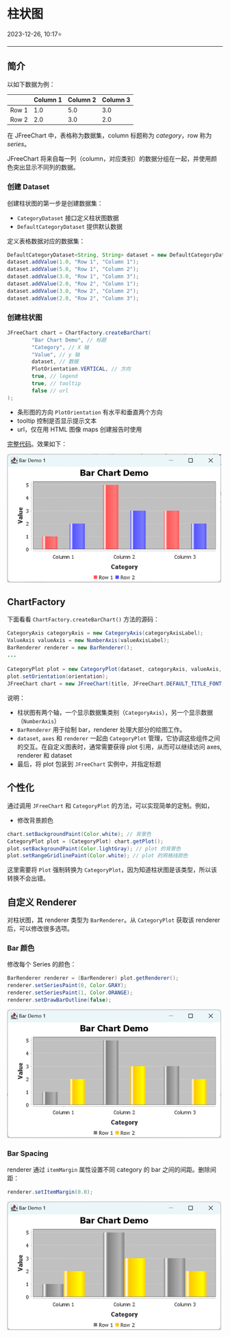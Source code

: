 # 柱状图

2023-12-26, 10:17⭐

****

## 简介

以如下数据为例：

||Column 1|Column 2|Column 3|
|---|---|---|---|
|Row 1|1.0|5.0|3.0|
|Row 2|2.0|3.0|2.0|

在 JFreeChart 中，表格称为数据集，column 标题称为 *category*，row 称为 *series*。

JFreeChart 将来自每一列（column，对应类别）的数据分组在一起，并使用颜色突出显示不同列的数据。

### 创建 Dataset

创建柱状图的第一步是创建数据集：

- `CategoryDataset` 接口定义柱状图数据
- `DefaultCategoryDataset` 提供默认数据

定义表格数据对应的数据集：

```java
DefaultCategoryDataset<String, String> dataset = new DefaultCategoryDataset<>();
dataset.addValue(1.0, "Row 1", "Column 1");
dataset.addValue(5.0, "Row 1", "Column 2");
dataset.addValue(3.0, "Row 1", "Column 3");
dataset.addValue(2.0, "Row 2", "Column 1");
dataset.addValue(3.0, "Row 2", "Column 2");
dataset.addValue(2.0, "Row 2", "Column 3");
```

### 创建柱状图

```java
JFreeChart chart = ChartFactory.createBarChart(
        "Bar Chart Demo", // 标题
        "Category", // X 轴
        "Value", // y 轴
        dataset, // 数据
        PlotOrientation.VERTICAL, // 方向
        true, // legend
        true, // tooltip
        false // url
);
```

- 条形图的方向 `PlotOrientation` 有水平和垂直两个方向
- tooltip 控制是否显示提示文本
- url，仅在用 HTML 图像 maps 创建报告时使用

[完整代码](../../src/main/java/note/jfreechart/bar/BarChartDemo.java)。效果如下：

<img src="images/2023-12-25-23-11-36.png" width="500"/>

## ChartFactory

下面看看 `ChartFactory.createBarChart()` 方法的源码：

```java
CategoryAxis categoryAxis = new CategoryAxis(categoryAxisLabel);
ValueAxis valueAxis = new NumberAxis(valueAxisLabel);
BarRenderer renderer = new BarRenderer();
...

CategoryPlot plot = new CategoryPlot(dataset, categoryAxis, valueAxis, renderer);
plot.setOrientation(orientation);
JFreeChart chart = new JFreeChart(title, JFreeChart.DEFAULT_TITLE_FONT, plot, legend);
```

说明：

- 柱状图有两个轴，一个显示数据集类别（`CategoryAxis`），另一个显示数据（`NumberAxis`）
- `BarRenderer` 用于绘制 bar，renderer 处理大部分的绘图工作。
- `dataset`, `axes` 和 `renderer` 一起由 `CategoryPlot` 管理，它协调这些组件之间的交互。在自定义图表时，通常需要获得 plot 引用，从而可以继续访问 axes, renderer 和 dataset
- 最后，将 plot 包装到 `JFreeChart` 实例中，并指定标题

## 个性化

通过调用 `JFreeChart` 和 `CategoryPlot` 的方法，可以实现简单的定制。例如，

- 修改背景颜色

```java
chart.setBackgroundPaint(Color.white); // 背景色
CategoryPlot plot = (CategoryPlot) chart.getPlot();
plot.setBackgroundPaint(Color.lightGray); // plot 的背景色
plot.setRangeGridlinePaint(Color.white); // plot 的网格线颜色
```

这里需要将 `Plot` 强制转换为 `CategoryPlot`，因为知道柱状图是该类型，所以该转换不会出错。

## 自定义 Renderer

对柱状图，其 renderer 类型为 `BarRenderer`。从 `CategoryPlot` 获取该 renderer 后，可以修改很多选项。

### Bar 颜色

修改每个 Series 的颜色：

```java
BarRenderer renderer = (BarRenderer) plot.getRenderer();
renderer.setSeriesPaint(0, Color.GRAY);
renderer.setSeriesPaint(1, Color.ORANGE);
renderer.setDrawBarOutline(false);
```

<img src="images/2023-12-26-10-11-57.png" width="500"/>

### Bar Spacing

renderer 通过 `itemMargin` 属性设置不同 category 的 bar 之间的间距。删除间距：

```java
renderer.setItemMargin(0.0);
```

<img src="images/2023-12-26-10-15-16.png" width="500"/>
